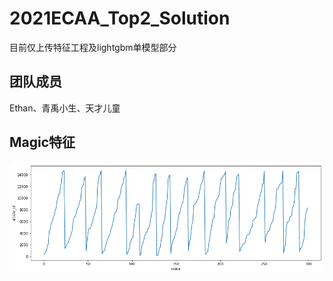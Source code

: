 # 2021ECAA_Top2_Solution
目前仅上传特征工程及lightgbm单模型部分

## 团队成员
Ethan、青禹小生、天才儿童

## Magic特征
![图片未加载](https://github.com/cXPromise/2021ECAA_Top2_Solution/blob/main/pics/article_id%E6%8E%92%E5%88%97%E6%96%B9%E5%BC%8F.png)



